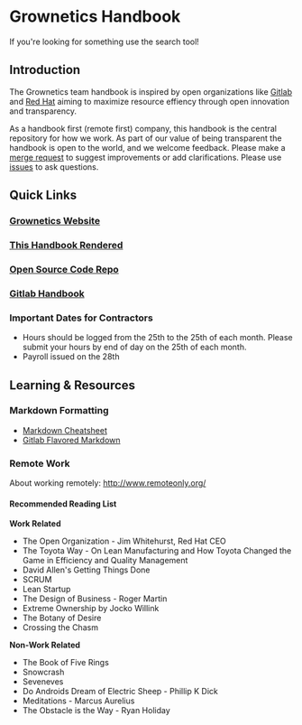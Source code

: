 # Grownetics Handbook

If you're looking for something use the search tool!

## Introduction
The Grownetics team handbook is inspired by open organizations like [Gitlab](gitlab.org) and [Red Hat](redhat.com) aiming to maximize resource effiency through open innovation and transparency. 

As a handbook first (remote first) company, this handbook is the central repository for how we work. As part of our value of being transparent the handbook is open to the world, and we welcome feedback. Please make a [merge request](https://gitlab.com/grownetics/grownetics/-/merge_requests) to suggest improvements or add clarifications. Please use [issues](https://gitlab.com/grownetics/grownetics/issues) to ask questions.


## Quick Links

### [Grownetics Website](https://grownetics.co)
### [This Handbook Rendered](docs.grownetics.co)
### [Open Source Code Repo](gitlab.com/grownetics)
### [Gitlab Handbook](https://about.gitlab.com/handbook/)

### Important Dates for Contractors
* Hours should be logged from the 25th to the 25th of each month. Please submit your hours by end of day on the 25th of each month.
* Payroll issued on the 28th

## Learning & Resources

### Markdown Formatting
+ [Markdown Cheatsheet](https://github.com/adam-p/markdown-here/wiki/Markdown-Cheatsheet)
+ [Gitlab Flavored Markdown](https://docs.gitlab.com/ee/user/markdown.html)

### Remote Work
About working remotely: http://www.remoteonly.org/ 

#### Recommended Reading List 

**Work Related**
+ The Open Organization - Jim Whitehurst, Red Hat CEO
+ The Toyota Way - On Lean Manufacturing and How Toyota Changed the Game in Efficiency and Quality Management
+ David Allen's Getting Things Done
+ SCRUM
+ Lean Startup
+ The Design of Business - Roger Martin
+ Extreme Ownership by Jocko Willink
+ The Botany of Desire
+ Crossing the Chasm

**Non-Work Related**
+ The Book of Five Rings
+ Snowcrash 
+ Seveneves
+ Do Androids Dream of Electric Sheep - Phillip K Dick
+ Meditations - Marcus Aurelius
+ The Obstacle is the Way - Ryan Holiday
